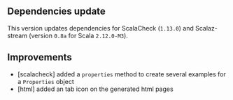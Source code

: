 ## Dependencies update

This version updates dependencies for ScalaCheck (`1.13.0`) and Scalaz-stream (version `0.8a` for Scala `2.12.0-M3`).

## Improvements

 * [scalacheck] added a `properties` method to create several examples for a `Properties` object
 * [html] added an tab icon on the generated html pages